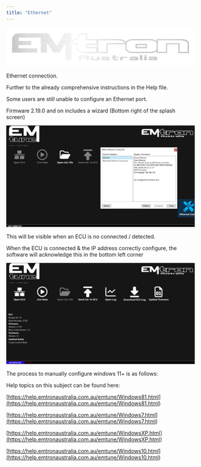 ```yaml
---
title: "Ethernet"
---
```


![Image](</img/NewItem986.png>)

Ethernet connection.

Further to the already comprehensive instructions in the Help file.&nbsp;

Some users are still unable to configure an Ethernet port.&nbsp;

Firmware 2.19.0 and on includes a wizard (Bottom right of the splash screen)

![Image](</img/NewItem985.png>)

This will be visible when an ECU is no connected / detected.

When the ECU is connected \& the IP address correctly configure, the software will acknowledge this in the bottom left corner

![Image](</img/NewItem984.png>)


The process to manually configure windows 11+ is as follows:


Help topics on this subject can be found here:

[https://help.emtronaustralia.com.au/emtune/Windows81.html](<https://help.emtronaustralia.com.au/emtune/Windows81.html>)

[https://help.emtronaustralia.com.au/emtune/Windows7.html](<https://help.emtronaustralia.com.au/emtune/Windows7.html>)

[https://help.emtronaustralia.com.au/emtune/WindowsXP.html](<https://help.emtronaustralia.com.au/emtune/WindowsXP.html>)

[https://help.emtronaustralia.com.au/emtune/Windows10.html](<https://help.emtronaustralia.com.au/emtune/Windows10.html>)



